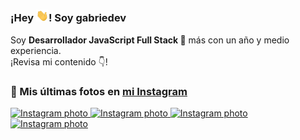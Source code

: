 <h3>¡Hey <img src="https://raw.githubusercontent.com/ABSphreak/ABSphreak/master/gifs/Hi.gif" width="20px" decondig="async">! Soy gabriedev</h3>

<p>Soy <strong>Desarrollador JavaScript Full Stack 🚀</strong> más con un año y medio experiencia.<br />¡Revisa mi contenido 👇!</p>

### 📸 Mis últimas fotos en [mi Instagram](https://instagram.com/gabrie.dev)


<a href='https://instagram.com/p/CtruQitPJU1' target='_blank'>
  <img width='20%' src='https://instagram.fkiv7-1.fna.fbcdn.net/v/t51.2885-15/354557634_595647665883083_2498794285121939883_n.jpg?stp=dst-jpg_e15_fr_s1080x1080&_nc_ht=instagram.fkiv7-1.fna.fbcdn.net&_nc_cat=111&_nc_ohc=ZWM2N4GTyPgAX8kmQQb&edm=APU89FABAAAA&ccb=7-5&oh=00_AfDs0YyL5pAJ7x4ppZ-z4x0LBNgQPpjfV-kpYwnQGeclTw&oe=64B2D3A3&_nc_sid=bc0c2c' alt='Instagram photo' />
</a>
<a href='https://instagram.com/p/CtrtZEhvfjK' target='_blank'>
  <img width='20%' src='https://instagram.fkiv7-1.fna.fbcdn.net/v/t51.2885-15/354566352_1280061536273536_3184760590463359796_n.jpg?stp=dst-jpg_e15&_nc_ht=instagram.fkiv7-1.fna.fbcdn.net&_nc_cat=104&_nc_ohc=3_v7Wt1WE1kAX9fx-Si&edm=APU89FABAAAA&ccb=7-5&oh=00_AfDfARcur9h9r0D-PB6sODAr6zyjisvsj5HHRPF-Xqt8Cg&oe=64B2389C&_nc_sid=bc0c2c' alt='Instagram photo' />
</a>
<a href='https://instagram.com/p/CtDUXiGIwfW' target='_blank'>
  <img width='20%' src='https://instagram.fkiv7-1.fna.fbcdn.net/v/t51.2885-15/350888316_2281662725376540_4082540287140756007_n.jpg?stp=dst-jpg_e15&_nc_ht=instagram.fkiv7-1.fna.fbcdn.net&_nc_cat=100&_nc_ohc=cA5jybRCOSwAX_2RTas&edm=APU89FABAAAA&ccb=7-5&oh=00_AfB-VIQimNHoQYzJDgD9e1LrLRVHZ17g9XXrXI1JoPaPzA&oe=64B2F8D8&_nc_sid=bc0c2c' alt='Instagram photo' />
</a>
<a href='https://instagram.com/p/CoTfm_INWyt' target='_blank'>
  <img width='20%' src='https://instagram.fkiv7-1.fna.fbcdn.net/v/t51.2885-15/321050480_935030397667260_4356312353538439528_n.jpg?stp=dst-jpg_e15&_nc_ht=instagram.fkiv7-1.fna.fbcdn.net&_nc_cat=100&_nc_ohc=-nyURvdC9N8AX_R3Mvd&edm=APU89FABAAAA&ccb=7-5&oh=00_AfDVGXy_MsthzamxDPk5VYQaGblQNb0sMzsU5_-ID_NPAw&oe=64B2BB17&_nc_sid=bc0c2c' alt='Instagram photo' />
</a>
